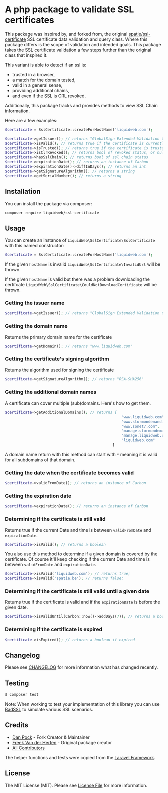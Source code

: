 # A php package to validate SSL certificates

This package was inspired by, and forked from, the original [spatie/ssl-certificate](https://github.com/spatie/ssl-certificate) SSL certificate data validation and query class. Where this package differs is the scope of validation and intended goals. This package takes the SSL certificate validation a few steps further than the original class that inspired it.

This variant is able to detect if an ssl is:
* trusted in a browser,
* a match for the domain tested,
* valid in a general sense,
* providing additional chains,
* and even if the SSL is CRL revoked.

Additionally, this package tracks and provides methods to view SSL Chain information.

Here are a few examples:

```php
$certificate = SslCertificate::createForHostName('liquidweb.com');

$certificate->getIssuer(); // returns "GlobalSign Extended Validation CA - SHA256 - G2"
$certificate->isValid(); // returns true if the certificate is currently valid
$certificate->isTrusted(); // returns true if the certificate is trusted by default
$certificate->isClrRevoked(); // returns bool of revoked status, or null if no list provided
$certificate->hasSslChain(); // returns bool of ssl chain status
$certificate->expirationDate(); // returns an instance of Carbon
$certificate->expirationDate()->diffInDays(); // returns an int
$certificate->getSignatureAlgorithm(); // returns a string
$certificate->getSerialNumber(); // returns a string
```

## Installation

You can install the package via composer:

```bash
composer require liquidweb/ssl-certificate
```

## Usage

You can create an instance of `LiquidWeb\SslCertificate\SslCertificate` with this named constructor:

```php
$certificate = SslCertificate::createForHostName('liquidweb.com');
```

If the given `hostName` is invalid `LiquidWeb\SslCertificate\InvalidUrl` will be thrown.

If the given `hostName` is valid but there was a problem downloading the certifcate `LiquidWeb\SslCertificate\CouldNotDownloadCertificate` will be thrown.

### Getting the issuer name

```php
$certificate->getIssuer(); // returns "GlobalSign Extended Validation CA - SHA256 - G2"
```

### Getting the domain name

Returns the primary domain name for the certificate

```php
$certificate->getDomain(); // returns "www.liquidweb.com"
```

### Getting the certificate's signing algorithm

Returns the algorithm used for signing the certificate

```php
$certificate->getSignatureAlgorithm(); // returns "RSA-SHA256"
```

### Getting the additional domain names

A certificate can cover multiple (sub)domains. Here's how to get them.

```php
$certificate->getAdditionalDomains(); // returns [
                                                    "www.liquidweb.com",
                                                    "www.stormondemand.com",
                                                    "www.sonet7.com",
                                                    "manage.stormondemand.com",
                                                    "manage.liquidweb.com",
                                                    "liquidweb.com"
                                                ]
```

A domain name return with this method can start with `*` meaning it is valid for all subdomains of that domain.

### Getting the date when the certificate becomes valid

```php
$certificate->validFromDate(); // returns an instance of Carbon
```

### Getting the expiration date

```php
$certificate->expirationDate(); // returns an instance of Carbon
```

### Determining if the certificate is still valid

Returns true if the current Date and time is between `validFromDate` and `expirationDate`.

```php
$certificate->isValid(); // returns a boolean
```

You also use this method to determine if a given domain is covered by the certificate. Of course it'll keep checking if the current Date and time is between `validFromDate` and `expirationDate`.

```php
$certificate->isValid('liquidweb.com'); // returns true;
$certificate->isValid('spatie.be'); // returns false;
```

### Determining if the certificate is still valid until a given date

Returns true if the certificate is valid and if the `expirationDate` is before the given date.

```php
$certificate->isValidUntil(Carbon::now()->addDays(7)); // returns a boolean
```

### Determining if the certificate is expired

```php
$certificate->isExpired(); // returns a boolean if expired
```

## Changelog

Please see [CHANGELOG](CHANGELOG.md) for more information what has changed recently.

## Testing

``` bash
$ composer test
```

Note: When working to test your implementation of this library you can use [BadSSL](https://badssl.com/) to simulate various SSL scenarios.

## Credits

- [Dan Pock](https://github.com/mallardduck) - Fork Creator & Maintainer
- [Freek Van der Herten](https://github.com/freekmurze) - Original package creator
- [All Contributors](../../contributors)

The helper functions and tests were copied from the [Laravel Framework](https://github.com/laravel/framework).

## License

The MIT License (MIT). Please see [License File](LICENSE.md) for more information.
